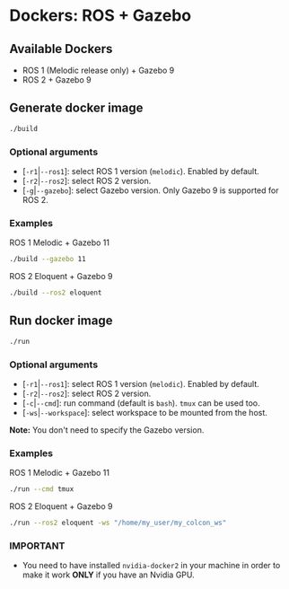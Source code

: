 # Dockers: ROS + Gazebo

## Available Dockers

- ROS 1 (Melodic release only) + Gazebo 9
- ROS 2 + Gazebo 9

## Generate docker image

```bash
./build
```

### Optional arguments

- [`-r1`|`--ros1`]: select ROS 1 version (`melodic`). Enabled by default.
- [`-r2`|`--ros2`]: select ROS 2 version.
- [`-g`|`--gazebo`]: select Gazebo version. Only Gazebo 9 is supported for ROS 2.

### Examples

ROS 1 Melodic + Gazebo 11

```bash
./build --gazebo 11
```

ROS 2 Eloquent + Gazebo 9

```bash
./build --ros2 eloquent
```

## Run docker image

```bash
./run
```

### Optional arguments

- [`-r1`|`--ros1`]: select ROS 1 version (`melodic`). Enabled by default.
- [`-r2`|`--ros2`]: select ROS 2 version.
- [`-c`|`--cmd`]: run command (default is `bash`). `tmux` can be used too.
- [`-ws`|`--workspace`]: select workspace to be mounted from the host.

**Note:** You don't need to specify the Gazebo version.

### Examples

ROS 1 Melodic + Gazebo 11

```bash
./run --cmd tmux
```

ROS 2 Eloquent + Gazebo 9

```bash
./run --ros2 eloquent -ws "/home/my_user/my_colcon_ws"
```

### IMPORTANT

- You need to have installed `nvidia-docker2` in your machine in order to make it work **ONLY** if you have an Nvidia GPU.
